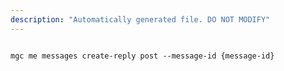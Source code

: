 ```yaml
---
description: "Automatically generated file. DO NOT MODIFY"
---
```


```cli

mgc me messages create-reply post --message-id {message-id}

```